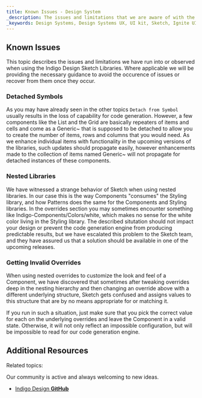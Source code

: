 ```yaml
---
title: Known Issues - Design System
_description: The issues and limitations that we are aware of with the guidance how to avoid or recover in case you run into them. 
_keywords: Design Systems, Design Systems UX, UI kit, Sketch, Ignite UI for Angular, Sketch to Angular, Sketch to Angular, Angular, Angular Design System, Export code from Sketch, Design Kits for Angular, Sketch HTML, Sketch to HTML, Sketch UI kits
---
```


## Known Issues

This topic describes the issues and limitations we have run into or observed when using the Indigo Design Sketch Libraries. Where applicable we will be providing the necessary guidance to avoid the occurence of issues or recover from them once they occur.

### Detached Symbols

As you may have already seen in the other topics `Detach from Symbol` usually results in the loss of capability for code generation. However, a few components like the List and the Grid are basically repeaters of items and cells and come as a Generic~ that is supposed to be detached to allow you to create the number of items, rows and columns that you would need. As we enhance individual items with functionality in the upcoming versions of the libraries, such updates should propagate easily, however enhancements made to the collection of items named Generic~ will not propagate for detached instances of these components.

### Nested Libraries

We have witnessed a strange behavior of Sketch when using nested libraries. In our case this is the way Components "consumes" the Styling library, and how Patterns does the same for the Components and Styling libraries. In the overrides section you may sometimes encounter something like Indigo-Components/Colors/white, which makes no sense for the white color living in the Styling library. The described situtation should not impact your design or prevent the code generation engine from producing predictable results, but we have escalated this problem to the Sketch team, and they have assured us that a solution should be available in one of the upcoming releases.

### Getting Invalid Overrides

When using nested overrides to customize the look and feel of a Component, we have discovered that sometimes after tweaking overrides deep in the nesting hierarchy and then changing an override above with a different underlying structure, Sketch gets confused and assigns values to this structure that are by no means appropriate for or matching it.

If you run in such a situation, just make sure that you pick the correct value for each on the underlying overrides and leave the Component in a valid state. Otherwise, it will not only reflect an impossible configuration, but will be impossible to read for our code generation engine.

## Additional Resources

Related topics:

Our community is active and always welcoming to new ideas.

- [Indigo Design **GitHub**](https://github.com/IgniteUI/design-system-docfx)
